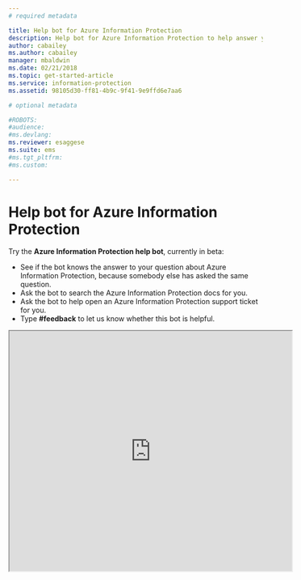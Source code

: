 ```yaml
---
# required metadata

title: Help bot for Azure Information Protection
description: Help bot for Azure Information Protection to help answer your questions, search the docs, or open a support ticket if you need technical support. 
author: cabailey
ms.author: cabailey
manager: mbaldwin
ms.date: 02/21/2018
ms.topic: get-started-article
ms.service: information-protection
ms.assetid: 98105d30-ff81-4b9c-9f41-9e9ffd6e7aa6

# optional metadata

#ROBOTS:
#audience:
#ms.devlang:
ms.reviewer: esaggese
ms.suite: ems
#ms.tgt_pltfrm:
#ms.custom:

---
```


# Help bot for Azure Information Protection

Try the **Azure Information Protection help bot**, currently in beta:

- See if the bot knows the answer to your question about Azure Information Protection, because somebody else has asked the same question.
- Ask the bot to search the Azure Information Protection docs for you.
- Ask the bot to help open an Azure Information Protection support ticket for you.
- Type **#feedback** to let us know whether this bot is helpful.


<iframe width="560" height="475" src="https://webchat.botframework.com/embed/AIPformalBOT?s=SwZOTnCyj6w.cwA.zYE.Wdf87z08R7NHjtaev84v0nLC0urEfQJ2_5bUgvtIR9Q"></iframe>


